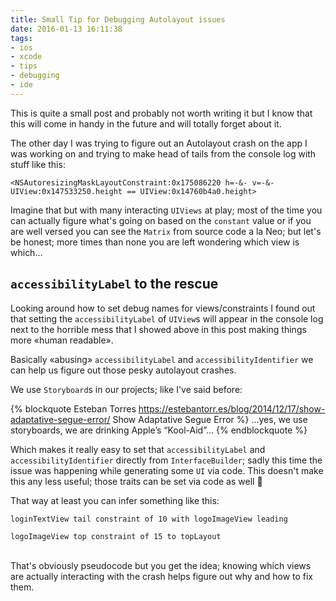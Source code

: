 ```yaml
---
title: Small Tip for Debugging Autolayout issues
date: 2016-01-13 16:11:38
tags:
- ios
- xcode
- tips
- debugging
- ide
---
```


This is quite a small post and probably not worth writing it but I know that this will come in handy in the future and will totally forget about it.

The other day I was trying to figure out an Autolayout crash on the app I was working on and trying to make head of tails from the console log with stuff like this:

<!-- more -->

```
<NSAutoresizingMaskLayoutConstraint:0x175086220 h=-&- v=-&- UIView:0x147533250.height == UIView:0x14760b4a0.height>
```

Imagine that but with many interacting `UIViews` at play; most of the time you can actually figure what's going on based on the `constant` value or if you are well versed you can see the `Matrix` from source code a la Neo; but let's be honest; more times than none you are left wondering which view is which…

## `accessibilityLabel` to the rescue

Looking around how to set debug names for views/constraints I found out that setting the `accessibilityLabel` of `UIView`s will appear in the console log next to the horrible mess that I showed above in this post making things more «human readable».

Basically «abusing» `accessibilityLabel` and `accessibilityIdentifier` we can help us figure out those pesky autolayout crashes.

We use `Storyboard`s in our projects; like I've said before:

{% blockquote Esteban Torres https://estebantorr.es/blog/2014/12/17/show-adaptative-segue-error/ Show Adaptative Segue Error %}
…yes, we use storyboards, we are drinking Apple’s “Kool-Aid”…
{% endblockquote %}

Which makes it really easy to set that `accessibilityLabel` and `accessibilityIdentifier` directly from `InterfaceBuilder`; sadly this time the issue was happening while generating some `UI` via code.
This doesn't make this any less useful; those traits can be set via code as well 🎉

That way at least you can infer something like this:

```
loginTextView tail constraint of 10 with logoImageView leading

logoImageView top constraint of 15 to topLayout
```

<br />
That's obviously pseudocode but you get the idea; knowing which views are actually interacting with the crash helps figure out why and how to fix them.
